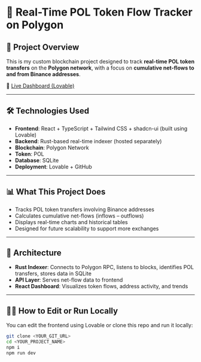 # 🚀 Real-Time POL Token Flow Tracker on Polygon

## 📌 Project Overview

This is my custom blockchain project designed to track **real-time POL token transfers** on the **Polygon network**, with a focus on **cumulative net-flows to and from Binance addresses**.

🔗 [Live Dashboard (Lovable)](https://lovable.dev/projects/534ed09a-29bb-4d7a-b8f0-51b73a9261b5)

---

## 🛠️ Technologies Used

- **Frontend**: React + TypeScript + Tailwind CSS + shadcn-ui (built using Lovable)
- **Backend**: Rust-based real-time indexer (hosted separately)
- **Blockchain**: Polygon Network
- **Token**: POL
- **Database**: SQLite
- **Deployment**: Lovable + GitHub

---

## 📊 What This Project Does

- Tracks POL token transfers involving Binance addresses
- Calculates cumulative net-flows (inflows – outflows)
- Displays real-time charts and historical tables
- Designed for future scalability to support more exchanges

---

## 🧠 Architecture

- **Rust Indexer**: Connects to Polygon RPC, listens to blocks, identifies POL transfers, stores data in SQLite
- **API Layer**: Serves net-flow data to frontend
- **React Dashboard**: Visualizes token flows, address activity, and trends

---

## 🧑‍💻 How to Edit or Run Locally

You can edit the frontend using Lovable or clone this repo and run it locally:

```sh
git clone <YOUR_GIT_URL>
cd <YOUR_PROJECT_NAME>
npm i
npm run dev
